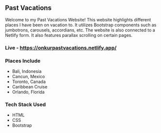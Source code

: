 ## Past Vacations

Welcome to my Past Vacations Website! This website highlights different places I have been on vacation to. It utilizes Bootstrap components such as jumbotrons, carousels, accordians, etc. The website is also connected to a Netlify form. It also features parallax scrolling on certain pages.

### Live - https://onkurpastvacations.netlify.app/

### Places Include
- Bali, Indonesia
- Cancun, Mexico
- Toronto, Canada
- Caribbean Cruise
- Orlando, Florida

### Tech Stack Used

- HTML
- CSS
- Bootstrap
